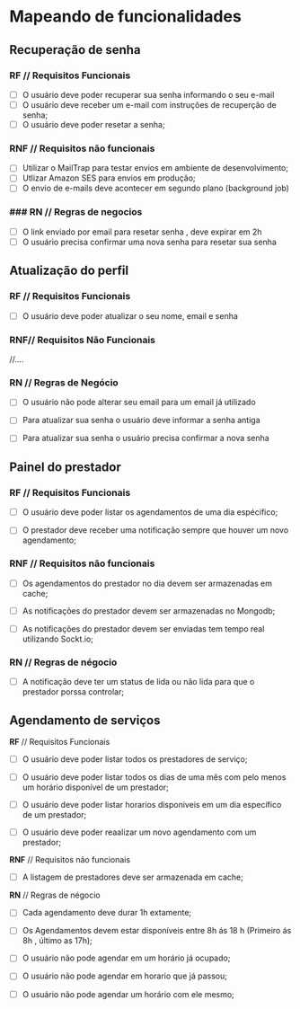 # Mapeando de funcionalidades

## Recuperação de senha

### **RF** // Requisitos Funcionais

- [ ] O usuário deve poder recuperar sua senha informando o seu e-mail
- [ ] O usuário deve receber um e-mail com instruções de recuperção de senha;
- [ ] O usuário deve poder resetar a senha;

### **RNF** // Requisitos não funcionais

- [ ] Utilizar o MailTrap para testar envios em ambiente de desenvolvimento;
- [ ] Utlizar Amazon SES para envios em produção;
- [ ] O envio de e-mails deve acontecer em segundo plano (background job)

### ### **RN** // Regras de negocios

- [ ] O link enviado por email para resetar senha , deve expirar em 2h
- [ ] O usuário precisa confirmar uma nova senha para resetar sua senha

## Atualização do perfil

### **RF** // Requisitos Funcionais

- [ ] O usuário deve poder atualizar o seu nome, email e senha

### **RNF**// Requisitos Não Funcionais

//....

### **RN** // Regras de Negócio

- [ ] O usuário não pode alterar seu email para um email já utilizado

- [ ] Para atualizar sua senha o usuário deve informar a senha antiga

- [ ] Para atualizar sua senha o usuário precisa confirmar a nova senha

## Painel do prestador

### **RF** // Requisitos Funcionais

- [ ] O usuário deve poder listar os agendamentos de uma dia espécifico;

- [ ] O prestador deve receber uma notificação sempre que houver um novo agendamento;

### **RNF** // Requisitos não funcionais

- [ ] Os agendamentos do prestador no dia devem ser armazenadas em cache;

- [ ] As notificações do prestador devem ser armazenadas no Mongodb;

- [ ] As notificações do prestador devem ser enviadas tem tempo real utilizando Sockt.io;

### **RN** // Regras de négocio

- [ ] A notificação deve ter um status de lida ou não lida para que o prestador porssa controlar;

## Agendamento de serviços

**RF** // Requisitos Funcionais

- [ ] O usuário deve poder listar todos os prestadores de serviço;

- [ ] O usuário deve poder listar todos os dias de uma mês com pelo menos um horário disponível de um prestador;

- [ ] O usuário deve poder listar horarios disponiveis em um dia específico de um prestador;

- [ ] O usuário deve poder reaalizar um novo agendamento com um prestador;

**RNF** // Requisitos não funcionais

- [ ] A listagem de prestadores deve ser armazenada em cache;

**RN** // Regras de négocio

- [ ] Cada agendamento deve durar 1h extamente;

- [ ] Os Agendamentos devem estar disponíveis entre 8h ás 18 h (Primeiro ás 8h , último as 17h);

- [ ] O usuário não pode agendar em um horário já ocupado;

- [ ] O usuário não pode agendar em horario que já passou;

- [ ] O usuário não pode agendar um horário com ele mesmo;
